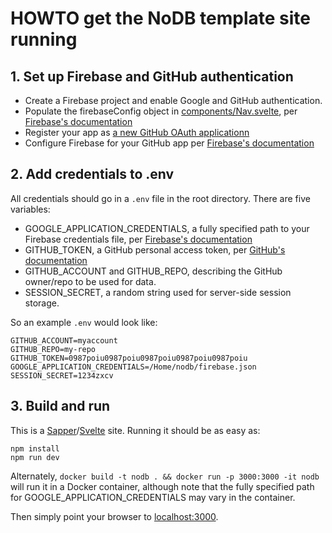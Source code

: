 # HOWTO get the NoDB template site running

## 1. Set up Firebase and GitHub authentication

* Create a Firebase project and enable Google and GitHub authentication.
* Populate the firebaseConfig object in [components/Nav.svelte](./src/components/Nav.svelte), per [Firebase's documentation](https://firebase.google.com/docs/web/setup?authuser=0)
* Register your app as [a new GitHub OAuth applicationn](https://github.com/settings/applications/new)
* Configure Firebase for your GitHub app per [Firebase's documentation](https://firebase.google.com/docs/auth/web/github-auth?authuser=0)

## 2. Add credentials to .env

All credentials should go in a `.env` file in the root directory. There are five variables:

* GOOGLE_APPLICATION_CREDENTIALS, a fully specified path to your Firebase
credentials file, per [Firebase's documentation](https://firebase.google.com/docs/admin/setup)
* GITHUB_TOKEN, a GitHub personal access token, per [GitHub's documentation](https://docs.github.com/en/free-pro-team@latest/github/authenticating-to-github/creating-a-personal-access-token)
* GITHUB_ACCOUNT and GITHUB_REPO, describing the GitHub owner/repo to be used for data.
* SESSION_SECRET, a random string used for server-side session storage.

So an example `.env` would look like:

```
GITHUB_ACCOUNT=myaccount
GITHUB_REPO=my-repo
GITHUB_TOKEN=0987poiu0987poiu0987poiu0987poiu0987poiu
GOOGLE_APPLICATION_CREDENTIALS=/Home/nodb/firebase.json
SESSION_SECRET=1234zxcv
```

## 3. Build and run

This is a [Sapper](https://sapper.svelte.dev/)/[Svelte](https://svelte.dev/) site. Running it should be as easy as:

```
npm install
npm run dev
```

Alternately, `docker build -t nodb . && docker run -p 3000:3000 -it nodb` will run it in a Docker container,
although note that the fully specified path for GOOGLE_APPLICATION_CREDENTIALS may vary in the container.

Then simply point your browser to [localhost:3000](http://localhost:3000).
